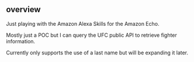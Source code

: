 overview
---

Just playing with the Amazon Alexa Skills for the Amazon Echo.

Mostly just a POC but I can query the UFC public API to retrieve fighter information.

Currently only supports the use of a last name but will be expanding it later.
